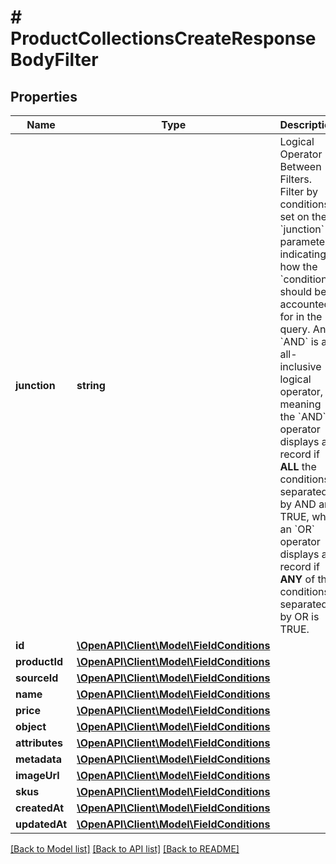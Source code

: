 # # ProductCollectionsCreateResponseBodyFilter

## Properties

Name | Type | Description | Notes
------------ | ------------- | ------------- | -------------
**junction** | **string** | Logical Operator Between Filters. Filter by conditions set on the &#x60;junction&#x60; parameter indicating how the &#x60;conditions&#x60; should be accounted for in the query. An &#x60;AND&#x60; is an all-inclusive logical operator, meaning the &#x60;AND&#x60; operator displays a record if **ALL** the conditions separated by AND are TRUE, while  an &#x60;OR&#x60; operator displays a record if **ANY** of the conditions separated by OR is TRUE. | [optional]
**id** | [**\OpenAPI\Client\Model\FieldConditions**](FieldConditions.md) |  | [optional]
**productId** | [**\OpenAPI\Client\Model\FieldConditions**](FieldConditions.md) |  | [optional]
**sourceId** | [**\OpenAPI\Client\Model\FieldConditions**](FieldConditions.md) |  | [optional]
**name** | [**\OpenAPI\Client\Model\FieldConditions**](FieldConditions.md) |  | [optional]
**price** | [**\OpenAPI\Client\Model\FieldConditions**](FieldConditions.md) |  | [optional]
**object** | [**\OpenAPI\Client\Model\FieldConditions**](FieldConditions.md) |  | [optional]
**attributes** | [**\OpenAPI\Client\Model\FieldConditions**](FieldConditions.md) |  | [optional]
**metadata** | [**\OpenAPI\Client\Model\FieldConditions**](FieldConditions.md) |  | [optional]
**imageUrl** | [**\OpenAPI\Client\Model\FieldConditions**](FieldConditions.md) |  | [optional]
**skus** | [**\OpenAPI\Client\Model\FieldConditions**](FieldConditions.md) |  | [optional]
**createdAt** | [**\OpenAPI\Client\Model\FieldConditions**](FieldConditions.md) |  | [optional]
**updatedAt** | [**\OpenAPI\Client\Model\FieldConditions**](FieldConditions.md) |  | [optional]

[[Back to Model list]](../../README.md#models) [[Back to API list]](../../README.md#endpoints) [[Back to README]](../../README.md)
